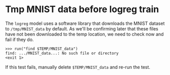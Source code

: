 # Tmp MNIST data before logreg train

The `logreg` model uses a software library that downloads the
MNIST dataset to `/tmp/MNIST_data` by default. As we'll be confirming
later that these files have not been downloaded to the temp location,
we need to check now and fail if they do.

    >>> run("find $TEMP/MNIST_data")
    find: .../MNIST_data...: No such file or directory
    <exit 1>

If this test fails, manually delete `$TEMP/MNIST_data` and re-run the
test.
